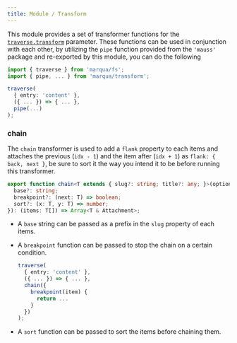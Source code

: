```yaml
---
title: Module / Transform
---
```


<!-- markdownlint-disable MD051 -->
This module provides a set of transformer functions for the [`traverse.transform`](#traverse) parameter. These functions can be used in conjunction with each other, by utilizing the `pipe` function provided from the `'mauss'` package and re-exported by this module, you can do the following

```typescript
import { traverse } from 'marqua/fs';
import { pipe, ... } from 'marqua/transform';

traverse(
  { entry: 'content' },
  ({ ... }) => { ... },
  pipe(...)
);
```

### chain

The `chain` transformer is used to add a `flank` property to each items and attaches the previous (`idx - 1`) and the item after (`idx + 1`) as `flank: { back, next }`, be sure to sort it the way you intend it to be before running this transformer.

```typescript
export function chain<T extends { slug?: string; title?: any; }>(options: {
  base?: string;
  breakpoint?: (next: T) => boolean;
  sort?: (x: T, y: T) => number;
}): (items: T[]) => Array<T & Attachment>;
```

- A `base` string can be passed as a prefix in the `slug` property of each items.
- A `breakpoint` function can be passed to stop the chain on a certain condition.

    ```typescript
    traverse(
      { entry: 'content' },
      ({ ... }) => { ... },
      chain({
        breakpoint(item) {
          return ...
        }
      })
    );
    ```

- A `sort` function can be passed to sort the items before chaining them.
